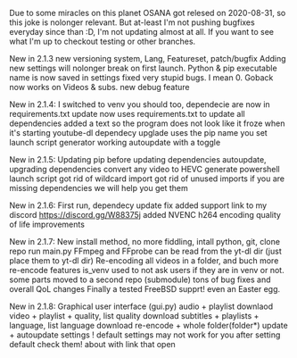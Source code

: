 Due to some miracles on this planet OSANA got relesed on 2020-08-31, so this joke is nolonger relevant.
But at-least I'm not pushing bugfixes everyday since than :D, I'm not updating almost at all.
If you want to see what I'm up to checkout testing or other branches.

New in 2.1.3
new versioning system, Lang, Featureset, patch/bugfix
Adding new settings will nolonger break on first launch.
Python & pip executable name is now saved in settings
fixed very stupid bugs. I mean 0. Goback now works on Videos & subs.
new debug feature

New in 2.1.4:
I switched to venv you should too,
dependecie are now in requirements.txt
update now uses requirements.txt to update all dependencies
added a text so the program does not look like it froze when it's starting youtube-dl
dependecy upglade uses the pip name you set
launch script generator
working autoupdate with a toggle

New in 2.1.5:
Updating pip before updating dependencies
autoupdate, upgrading dependencies
convert any video to HEVC
generate powershell launch script
got rid of wildcard import
got rid of unused imports
if you are missing dependencies we will help you get them

New in 2.1.6:
First run, dependecy update fix
added support link to my discord https://discord.gg/W88375j
added NVENC h264 encoding 
quality of life improvements

New in 2.1.7:
New install method, no more fiddling, intall python, git, clone repo run main.py
FFmpeg and FFprobe can be read from the yt-dl dir (just place them to yt-dl dir)
Re-encoding all videos in a folder, and buch more re-encode features
is_venv used to not ask users if they are in venv or not.
some parts moved to a second repo (submodule)
tons of bug fixes and overall QoL changes
Finally a tested FreeBSD supprt!
even an Easter egg.

New in 2.1.8:
Graphical user interface (gui.py)
audio + playlist downlaod
video + playlist + quality, list quality download
subtitles + playlists + language, list language download
re-encode + whole folder(folder\*)
update + autoupdate
settings ! default settings may not work for you after setting default check them!
about with link that open